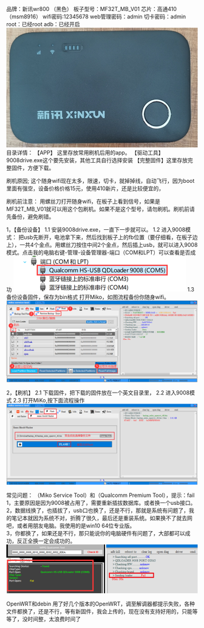 品牌：新讯wr800 （黑色）
板子型号：MF32T_MB_V01
芯片：高通410 （msm8916）
wifi密码:12345678
web管理密码：admin
切卡密码：admin
root：已经root
adb：已经开启
  ![alt text](img/image-6.png)
目录详情：
【APP】  这里存放常用刷机后用的app。
【驱动工具】9008drive.exe这个要先安装，其他工具自行选择安装
【完整固件】这里存放完整固件，方便下载。

刷机原因;
  这个随身wifi现在太多，限速，切卡，就掉掉线，自动飞行，因为boot里面有强空，设备价格价格15元，使用410新片，还是比较便宜的，

刷机前注意：
  用螺丝刀打开随身wifi，在板子上看到信号，如果是MF32T_MB_V01就可以用这个包刷机。如果不是这个型号，请勿刷机。刷机前请先备份，避免刷错。

1，【备份设备】
1.1 安装9008drive.exe，一直下一步就可以。
1.2 进入9008模式：
  把usb先断开，电池拿下来，然后找到板子上的fb位置（要仔细看，在板子边上），一共4个金点。用螺丝刀按住中间2个金点，然后插上usb，就可以进入9008模式。点击我的电脑右键-管理-设备管理器-端口（COM和LPT）可以查看是否成功
  ![alt text](img/image-5.png)
1.3 备份设备固件，保存为bin格式
  打开Miko，如图流程备份你随身wifi。
  ![alt text](img/image-1.png)

2，【刷机】
2.1 下载固件，把下载的固件放在一个英文目录里，
2.2 进入9008模式
2.3 打开MiKo,按下面流程操作
  ![alt text](img/image-3.png)


常见问题：
（Miko Service Tool）和（Qualcomm Premium Tool），提示：fail
  1，主要原因是因为9008被占用了，需要重新插拔数据库。或者换一个usb接口。
  2，数据线换了，也插拔了，usb口也换了，还是不行，那就是系统有问题了，我的笔记本就因为系统不对，折腾了很久，最后还是重装系统。如果换不了就去网吧，或者用朋友电脑。我使用的是win10 64位专业版。  
  3，你都换了，如果还是不行，那只能说你的电脑硬件有问题了，大部都可以成功，反正全换一定会成功的。
![alt text](img/image-2.png)

OpenWRT和debin
  用了好几个版本的OpenWRT，调至解调器都提示失败，各种文件都换了，还是不行，等有新固件，我会上传的，现在没有支持好用的，只能等等了，没时间整，太浪费时间了